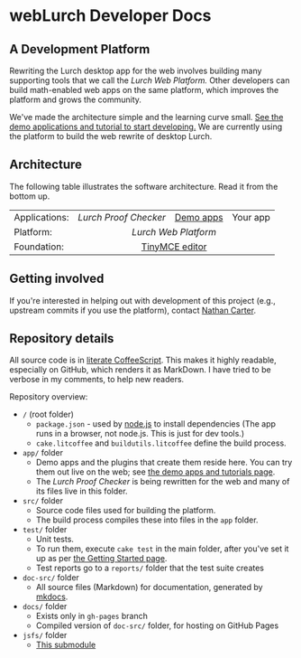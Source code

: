 
# webLurch Developer Docs

## A Development Platform

Rewriting the Lurch desktop app for the web involves building many
supporting tools that we call the *Lurch Web Platform.*  Other developers
can build math-enabled web apps on the same platform, which improves the
platform and grows the community.

We've made the architecture simple and the learning curve small.  [See the
demo applications and tutorial to start developing.](dev-tutorial.md)  We
are currently using the platform to build the web rewrite of desktop Lurch.

## Architecture

The following table illustrates the software architecture.  Read it from the
bottom up.

<table>
  <tr>
    <td>Applications:</td>
    <td align=center><i>Lurch Proof Checker</i></td>
    <td align=center><a href='dev-tutorial.md'>Demo apps</a></td>
    <td align=center>Your app</td>
  </tr>
  <tr>
    <td>Platform:</td>
    <td align=center colspan=3><i>Lurch Web Platform</i></td>
  </tr>
  <tr>
    <td>Foundation:</td>
    <td align=center colspan=3><a href='http://www.tinymce.com'>TinyMCE
        editor</a></td>
  </tr>
</table>

## Getting involved

If you're interested in helping out with development of this project (e.g.,
upstream commits if you use the platform), contact
[Nathan Carter](mailto:ncarter@bentley.edu).

## Repository details

All source code is in [literate
CoffeeScript](http://coffeescript.org/#literate).  This makes it highly
readable, especially on GitHub, which renders it as MarkDown.  I have tried
to be verbose in my comments, to help new readers.

Repository overview:

 * `/` (root folder)
    * `package.json` - used by [node.js](http://nodejs.org) to install
      dependencies  (The app runs in a browser, not node.js.  This is just
      for dev tools.)
    * `cake.litcoffee` and `buildutils.litcoffee` define the build process.
 * `app/` folder
    * Demo apps and the plugins that create them reside here.  You can try
      them out live on the web; see
      [the demo apps and tutorials page](dev-tutorial.md).
    * The *Lurch Proof Checker* is being rewritten for the web and many of
      its files live in this folder.
 * `src/` folder
    * Source code files used for building the platform.
    * The build process compiles these into files in the `app` folder.
 * `test/` folder
    * Unit tests.
    * To run them, execute `cake test` in the main folder, after you've set
      it up as per [the Getting Started page](getting-started.md).
    * Test reports go to a `reports/` folder that the test suite creates
 * `doc-src/` folder
    * All source files (Markdown) for documentation, generated by
      [mkdocs](http://www.mkdocs.org/).
 * `docs/` folder
    * Exists only in `gh-pages` branch
    * Compiled version of `doc-src/` folder, for hosting on GitHub Pages
 * `jsfs/` folder
    * [This submodule](https://github.com/nathancarter/jsfs)
